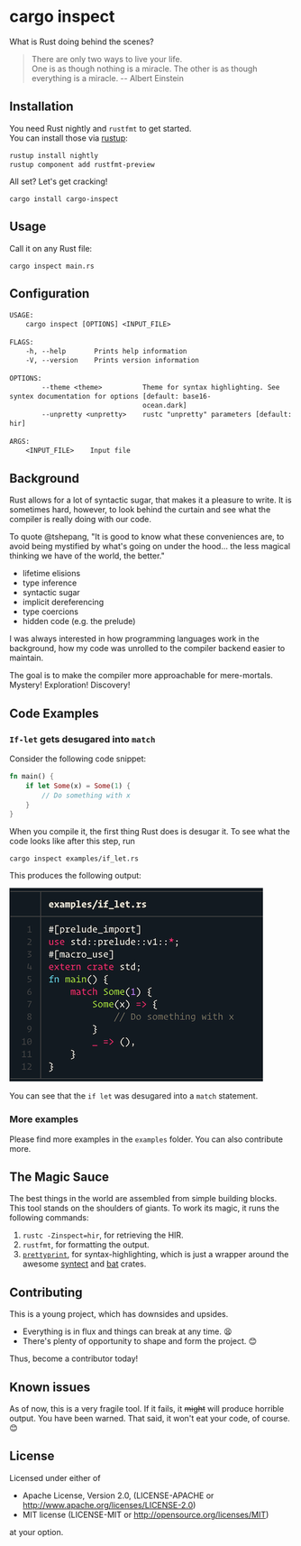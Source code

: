 # cargo inspect 

What is Rust doing behind the scenes?

> There are only two ways to live your life.  
> One is as though nothing is a miracle. 
> The other is as though everything is a miracle. -- Albert Einstein

## Installation

You need Rust nightly and `rustfmt` to get started.  
You can install those via [rustup]:

```
rustup install nightly
rustup component add rustfmt-preview
```

All set? Let's get cracking!

```
cargo install cargo-inspect
```

## Usage

Call it on any Rust file:

```
cargo inspect main.rs
```

## Configuration 

```
USAGE:
    cargo inspect [OPTIONS] <INPUT_FILE>

FLAGS:
    -h, --help       Prints help information
    -V, --version    Prints version information

OPTIONS:
        --theme <theme>          Theme for syntax highlighting. See syntex documentation for options [default: base16-
                                 ocean.dark]
        --unpretty <unpretty>    rustc "unpretty" parameters [default: hir]

ARGS:
    <INPUT_FILE>    Input file
```

## Background

Rust allows for a lot of syntactic sugar, that makes it a pleasure to write.
It is sometimes hard, however, to look behind the curtain and see what the compiler is really doing with our code.

To quote @tshepang, 
"It is good to know what these conveniences are, to avoid being mystified by what's going on under the hood... the less magical thinking we have of the world, the better."

* lifetime elisions
* type inference
* syntactic sugar
* implicit dereferencing
* type coercions
* hidden code (e.g. the prelude)

I was always interested in how programming languages work in the background,
how my code was unrolled to the compiler backend easier to maintain.

The goal is to make the compiler more approachable for mere-mortals.  
Mystery! Exploration! Discovery! 


## Code Examples

### `If-let` gets desugared into `match`

Consider the following code snippet:

```rust
fn main() {
    if let Some(x) = Some(1) {
        // Do something with x
    }
}
```

When you compile it, the first thing Rust does is desugar it. To see what the code looks like after this step, run

```
cargo inspect examples/if_let.rs
```

This produces the following output:

![Please run the command to reproduce the desugared output](assets/if-let.png)

You can see that the `if let` was desugared into a `match` statement.

### More examples

Please find more examples in the `examples` folder. You can also contribute more.

## The Magic Sauce

The best things in the world are assembled from simple building blocks.
This tool stands on the shoulders of giants.
To work its magic, it runs the following commands:

1. `rustc -Zinspect=hir`, for retrieving the HIR.
2. `rustfmt`, for formatting the output.
3. [`prettyprint`](https://github.com/mre/prettyprint), for syntax-highlighting, which is just a wrapper around the awesome [syntect](https://github.com/trishume/syntect/blob/master/examples/syncat.rs) and [bat](https://github.com/sharkdp/bat/) crates.

## Contributing

This is a young project, which has downsides and upsides.

* Everything is in flux and things can break at any time. 😫
* There's plenty of opportunity to shape and form the project. 😊

Thus, become a contributor today!

## Known issues

As of now, this is a very fragile tool. If it fails, it ~~might~~ will produce
horrible output. You have been warned. That said, it won't eat your code, of course. :blush:

## License

Licensed under either of

* Apache License, Version 2.0, (LICENSE-APACHE or http://www.apache.org/licenses/LICENSE-2.0)
* MIT license (LICENSE-MIT or http://opensource.org/licenses/MIT)

at your option.

[rustup]: https://rustup.rs/